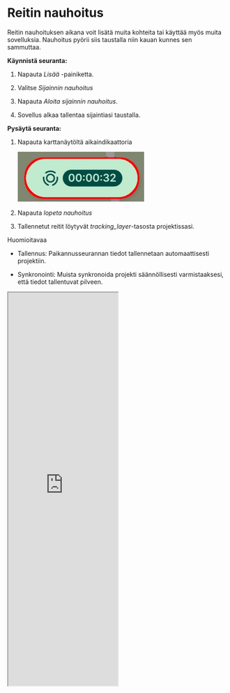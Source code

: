 # Reitin nauhoitus

Reitin nauhoituksen aikana voit lisätä muita kohteita tai käyttää myös muita sovelluksia. Nauhoitus pyörii siis taustalla niin kauan kunnes sen sammuttaa.

**Käynnistä seuranta:**

1.  Napauta *Lisää* -painiketta.

2.  Valitse *Sijainnin nauhoitus*

3.  Napauta *Aloita sijainnin nauhoitus*.

4.  Sovellus alkaa tallentaa sijaintiasi taustalla.

**Pysäytä seuranta:**

1.  Napauta karttanäytöltä aikaindikaattoria

    ![](img/mobile-app-stop-tracking.DN3LYoE-.jpg)

2.  Napauta *lopeta nauhoitus*

3.  Tallennetut reitit löytyvät *tracking_layer*-tasosta projektissasi.

Huomioitavaa

-   Tallennus: Paikannusseurannan tiedot tallennetaan automaattisesti projektiin.

-   Synkronointi: Muista synkronoida projekti säännöllisesti varmistaaksesi, että tiedot tallentuvat pilveen.

<iframe src="https://drive.google.com/file/d/1iAFJwCUwlcTLW9dgt3xghvVP_HD7z_m6/preview" width="50%" height="900" allowfullscreen="allowfullscreen">

</iframe>

